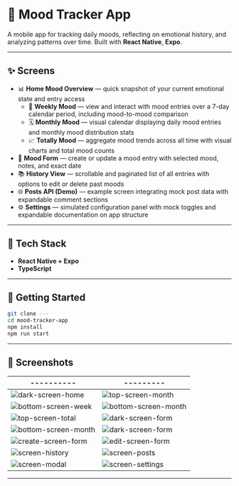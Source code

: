 # 🧠 Mood Tracker App

A mobile app for tracking daily moods, reflecting on emotional history, and analyzing patterns over time. 
Built with **React Native**, **Expo**.

---

## ✨ Screens

- 📊 **Home Mood Overview** — quick snapshot of your current emotional state and entry access
  - 📆 **Weekly Mood** — view and interact with mood entries over a 7-day calendar period, including mood-to-mood comparison
  - 🗓️ **Monthly Mood** — visual calendar displaying daily mood entries and monthly mood distribution stats
  - 📈 **Totally Mood** — aggregate mood trends across all time with visual charts and total mood counts
- 📝 **Mood Form** — create or update a mood entry with selected mood, notes, and exact date
- 📚 **History View** — scrollable and paginated list of all entries with options to edit or delete past moods
- 🌐 **Posts API (Demo)** — example screen integrating mock post data with expandable comment sections
- ⚙️ **Settings** — simulated configuration panel with mock toggles and expandable documentation on app structure

---

## 🧩 Tech Stack

- **React Native + Expo**
- **TypeScript**

---

## 🔧 Getting Started

```bash
git clone ---
cd mood-tracker-app
npm install
npm run start
```

---

## 📸 Screenshots
| ---------- | --------- |
|------------|-----------|
| ![dark-screen-home](./docs/dark-screen-home.PNG) | ![top-screen-month](./docs/top-screen-month.PNG) |
| ![bottom-screen-week](./docs/bottom-screen-week.PNG) | ![bottom-screen-month](./docs/bottom-screen-month.PNG) |
| ![top-screen-total](./docs/top-screen-total.PNG) | ![dark-screen-form](./docs/dark-screen-posts.PNG) |
| ![bottom-screen-month](./docs/bottom-screen-month.PNG) | ![dark-screen-form](./docs/dark-screen-form.PNG) |
| ![create-screen-form](./docs/create-screen-form.PNG) | ![edit-screen-form](./docs/edit-screen-form.PNG) |
| ![screen-history](./docs/screen-history.PNG) | ![screen-posts](./docs/screen-posts.PNG) |
| ![screen-modal](./docs/screen-modal.PNG) | ![screen-settings](./docs/screen-settings.PNG) |

---
